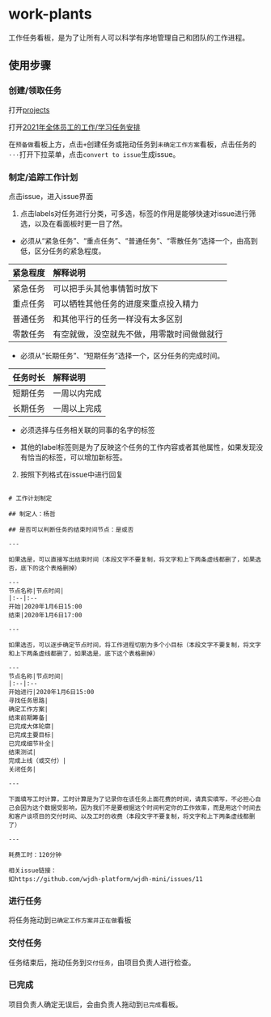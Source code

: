 # work-plants

工作任务看板，是为了让所有人可以科学有序地管理自己和团队的工作进程。

## 使用步骤

### 创建/领取任务

打开[projects](https://github.com/wjdh-platform/our-plants/projects)

打开[2021年全体员工的工作/学习任务安排](https://github.com/wjdh-platform/our-plants/projects/1)

在`预备做`看板上方，点击`+`创建任务或拖动任务到`未确定工作方案`看板，点击任务的`···`打开下拉菜单，点击`convert to issue`生成issue。

### 制定/追踪工作计划

点击issue，进入issue界面
1. 点击labels对任务进行分类，可多选，标签的作用是能够快速对issue进行筛选，以及在看面板时更一目了然。

- 必须从“紧急任务”、“重点任务”、“普通任务”、“零散任务”选择一个，由高到低，区分任务的紧急程度。

|紧急程度|解释说明
|:--|:--
紧急任务|可以把手头其他事情暂时放下
重点任务|可以牺牲其他任务的进度来重点投入精力
普通任务|和其他平行的任务一样没有太多区别
零散任务|有空就做，没空就先不做，用零散时间做做就行

- 必须从“长期任务”、“短期任务”选择一个，区分任务的完成时间。

|任务时长|解释说明
|:--|:--
短期任务|一周以内完成
长期任务|一周以上完成

- 必须选择与任务相关联的同事的名字的标签

- 其他的label标签则是为了反映这个任务的工作内容或者其他属性，如果发现没有恰当的标签，可以增加新标签。

2. 按照下列格式在issue中进行回复

```

# 工作计划制定

## 制定人：杨哲

## 是否可以判断任务的结束时间节点：是或否

---

如果选是，可以直接写出结束时间（本段文字不要复制，将文字和上下两条虚线都删了，如果选否，底下的这个表格删掉）

---
节点名称|节点时间|
|:--|:--
开始|2020年1月6日15:00
结束|2020年1月6日17:00

---

如果选否，可以逐步确定节点时间，将工作进程切割为多个小目标（本段文字不要复制，将文字和上下两条虚线都删了，如果选是，底下这个表格删掉）

---
节点名称|节点时间|
|:--|:--
开始进行|2020年1月6日15:00
寻找任务思路|
确定工作方案|
结束前期筹备|
已完成大体轮廓|
已完成主要目标|
已完成细节补全|
结束测试|
完成上线（或交付）|
关闭任务|

---

下面填写工时计算，工时计算是为了记录你在该任务上面花费的时间，请真实填写，不必担心自己会因为这个数据受影响，因为我们不是要根据这个时间判定你的工作效率，而是用这个时间去和客户谈项目的交付时间、以及工时的收费（本段文字不要复制，将文字和上下两条虚线都删了）

---

耗费工时：120分钟

相关issue链接：
如https://github.com/wjdh-platform/wjdh-mini/issues/11
```

### 进行任务

将任务拖动到`已确定工作方案并正在做`看板

### 交付任务

任务结束后，拖动任务到`交付任务`，由项目负责人进行检查。

### 已完成

项目负责人确定无误后，会由负责人拖动到`已完成`看板。
